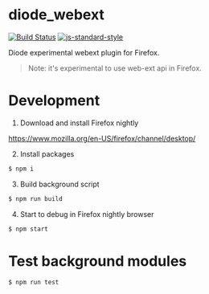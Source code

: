 # diode_webext
[![Build Status](https://travis-ci.org/diodechain/diode_webext.svg?branch=master)](https://travis-ci.org/diodechain/diode_webext)
[![js-standard-style](https://img.shields.io/badge/code%20style-standard-brightgreen.svg)](http://standardjs.com)

Diode experimental webext plugin for Firefox.

> Note: it's experimental to use web-ext api in Firefox.

# Development
1. Download and install Firefox nightly

https://www.mozilla.org/en-US/firefox/channel/desktop/

2. Install packages

```BASH
$ npm i
```

3. Build background script

```BASH
$ npm run build
```

4. Start to debug in Firefox nightly browser

```BASH
$ npm start
```

# Test background modules

```BASH
$ npm run test
```